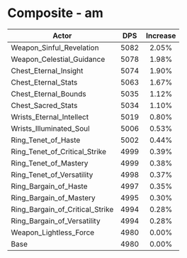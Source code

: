 # Composite - am
| Actor | DPS | Increase |
|---|:---:|:---:|
|Weapon_Sinful_Revelation|5082|2.05%|
|Weapon_Celestial_Guidance|5078|1.98%|
|Chest_Eternal_Insight|5074|1.90%|
|Chest_Eternal_Stats|5063|1.67%|
|Chest_Eternal_Bounds|5035|1.12%|
|Chest_Sacred_Stats|5034|1.10%|
|Wrists_Eternal_Intellect|5019|0.80%|
|Wrists_Illuminated_Soul|5006|0.53%|
|Ring_Tenet_of_Haste|5002|0.44%|
|Ring_Tenet_of_Critical_Strike|4999|0.39%|
|Ring_Tenet_of_Mastery|4999|0.38%|
|Ring_Tenet_of_Versatility|4998|0.37%|
|Ring_Bargain_of_Haste|4997|0.35%|
|Ring_Bargain_of_Mastery|4995|0.30%|
|Ring_Bargain_of_Critical_Strike|4994|0.28%|
|Ring_Bargain_of_Versatility|4994|0.28%|
|Weapon_Lightless_Force|4980|0.00%|
|Base|4980|0.00%|

